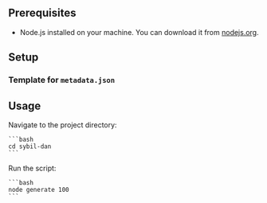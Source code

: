 ## Prerequisites

- Node.js installed on your machine. You can download it from [nodejs.org](https://nodejs.org/).

## Setup

### Template for `metadata.json`

## Usage

Navigate to the project directory:

    ```bash
    cd sybil-dan
    ```

Run the script:

    ```bash
    node generate 100
    ```

